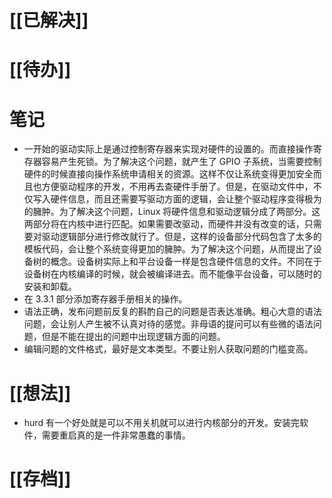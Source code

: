 # [[已解决]]

# [[待办]]

# 笔记
- 一开始的驱动实际上是通过控制寄存器来实现对硬件的设置的。而直接操作寄存器容易产生死锁。为了解决这个问题，就产生了 GPIO 子系统，当需要控制硬件的时候直接向操作系统申请相关的资源。这样不仅让系统变得更加安全而且也方便驱动程序的开发，不用再去查硬件手册了。但是，在驱动文件中，不仅写入硬件信息，而且还需要写驱动方面的逻辑，会让整个驱动程序变得极为的臃肿。为了解决这个问题，Linux 将硬件信息和驱动逻辑分成了两部分。这两部分将在内核中进行匹配。如果需要改驱动，而硬件并没有改变的话，只需要对驱动逻辑部分进行修改就行了。但是，这样的设备部分代码包含了太多的模板代码，会让整个系统变得更加的臃肿。为了解决这个问题，从而提出了设备树的概念。设备树实际上和平台设备一样是包含硬件信息的文件。不同在于设备树在内核编译的时候，就会被编译进去。而不能像平台设备，可以随时的安装和卸载。
- 在 3.3.1 部分添加寄存器手册相关的操作。
- 语法正确，发布问题前反复的斟酌自己的问题是否表达准确。粗心大意的语法问题，会让别人产生被不认真对待的感觉。非母语的提问可以有些微的语法问题，但是不能在提出的问题中出现逻辑方面的问题。
- 编辑问题的文件格式，最好是文本类型。不要让别人获取问题的门槛变高。
# [[想法]]
- hurd 有一个好处就是可以不用关机就可以进行内核部分的开发。安装完软件，需要重启真的是一件非常愚蠢的事情。

# [[存档]]